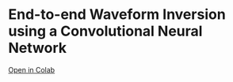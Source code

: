 # End-to-end Waveform Inversion using a Convolutional Neural Network

[Open in Colab](https://colab.research.google.com/github/mooselumph/waveform-inversion-test/blob/master/colab_notebook.ipynb)

